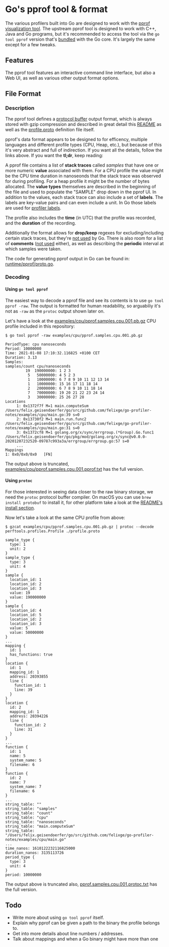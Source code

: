 # Go's pprof tool & format

The various profilers built into Go are designed to work with the [pprof visualization tool](https://github.com/google/pprof). The upstream pprof tool is designed to work with C++, Java and Go programs, but it's recommended to access the tool via the `go tool pprof` version that's [bundled](https://github.com/golang/go/tree/master/src/cmd/pprof) with the Go core. It's largely the same except for a few tweaks.

## Features

The pprof tool features an interactive command line interface, but also a Web UI, as well as various other output format options.

## File Format

### Description

The pprof tool defines a [protocol buffer](https://developers.google.com/protocol-buffers) output format, which is always stored with gzip compression and described in great detail this [README](https://github.com/google/pprof/blob/master/proto/README.md) as well as the [profile.proto](https://github.com/google/pprof/blob/master/proto/profile.proto) definition file itself.

pprof's data format appears to be designed to for efficency, multiple languages and different profile types (CPU, Heap, etc.), but because of this it's very abstract and full of indirection. If you want all the details, follow the links above. If you want the **tl;dr**, keep reading:

A pprof file contains a list of **stack traces** called *samples* that have one or more numeric **value** associated with them. For a CPU profile the value might be the CPU time duration in nanoseonds that the stack trace was observed for during profiling. For a heap profile it might be the number of bytes allocated. The **value types** themselves are described in the beginning of the file and used to populate the "SAMPLE" drop down in the pprof UI. In addition to the values, each stack trace can also include a set of **labels**. The labels are key-value pairs and can even include a unit. In Go those labels are used for [profiler labels](https://rakyll.org/profiler-labels/).

The profile also includes the **time** (in UTC) that the profile was recorded, and the **duration** of the recording.

Additionally the format allows for **drop/keep** regexes for excluding/including certain stack traces, but they're [not used](https://github.com/golang/go/blob/go1.15.6/src/runtime/pprof/proto.go#L375-L376) by Go. There is also room for a list of **comments** ([not used](https://github.com/golang/go/search?q=tagProfile_Comment) either), as well as describing the **periodic** interval at which samples were taken.

The code for generating pprof output in Go can be found in: [runtime/pprof/proto.go](https://github.com/golang/go/blob/go1.15.6/src/runtime/pprof/proto.go).

### Decoding

#### Using `go tool pprof`

The easiest way to decode a pprof file and see its contents is to use  `go tool pprof -raw`. The output is formatted for human readability, so arguabiliy it's not as  `-raw` as the `protoc` output shown later on.

Let's have a look at the [examples/cpu/pprof.samples.cpu.001.pb.gz](./examples/cpu/pprof.samples.cpu.001.pb.gz) CPU profile included in this repository:

```
$ go tool pprof -raw examples/cpu/pprof.samples.cpu.001.pb.gz

PeriodType: cpu nanoseconds
Period: 10000000
Time: 2021-01-08 17:10:32.116825 +0100 CET
Duration: 3.13
Samples:
samples/count cpu/nanoseconds
         19  190000000: 1 2 3
          5   50000000: 4 5 2 3
          1   10000000: 6 7 8 9 10 11 12 13 14
          1   10000000: 15 16 17 11 18 14
          2   20000000: 6 7 8 9 10 11 18 14
          7   70000000: 19 20 21 22 23 24 14
          3   30000000: 25 26 27 28
Locations
     1: 0x1372f7f M=1 main.computeSum /Users/felix.geisendoerfer/go/src/github.com/felixge/go-profiler-notes/examples/cpu/main.go:39 s=0
     2: 0x13730f2 M=1 main.run.func2 /Users/felix.geisendoerfer/go/src/github.com/felixge/go-profiler-notes/examples/cpu/main.go:31 s=0
     3: 0x1372cf8 M=1 golang.org/x/sync/errgroup.(*Group).Go.func1 /Users/felix.geisendoerfer/go/pkg/mod/golang.org/x/sync@v0.0.0-20201207232520-09787c993a3a/errgroup/errgroup.go:57 s=0
     ...
Mappings
1: 0x0/0x0/0x0   [FN]
```

The output above is truncated, [examples/cpu/pprof.samples.cpu.001.pprof.txt](./examples/cpu/pprof.samples.cpu.001.pprof.txt) has the full version.

#### Using `protoc`

For those interested in seeing data closer to the raw binary storage, we need the `protoc` protocol buffer compiler. On macOS you can use `brew install protobuf` to install it, for other platform take a look at the [README's install section](https://github.com/protocolbuffers/protobuf#protocol-compiler-installation).

Now let's take a look at the same CPU profile from above:

```
$ gzcat examples/cpu/pprof.samples.cpu.001.pb.gz | protoc --decode perftools.profiles.Profile ./profile.proto

sample_type {
  type: 1
  unit: 2
}
sample_type {
  type: 3
  unit: 4
}
sample {
  location_id: 1
  location_id: 2
  location_id: 3
  value: 19
  value: 190000000
}
sample {
  location_id: 4
  location_id: 5
  location_id: 2
  location_id: 3
  value: 5
  value: 50000000
}
...
mapping {
  id: 1
  has_functions: true
}
location {
  id: 1
  mapping_id: 1
  address: 20393855
  line {
    function_id: 1
    line: 39
  }
}
location {
  id: 2
  mapping_id: 1
  address: 20394226
  line {
    function_id: 2
    line: 31
  }
}
...
function {
  id: 1
  name: 5
  system_name: 5
  filename: 6
}
function {
  id: 2
  name: 7
  system_name: 7
  filename: 6
}
...
string_table: ""
string_table: "samples"
string_table: "count"
string_table: "cpu"
string_table: "nanoseconds"
string_table: "main.computeSum"
string_table: "/Users/felix.geisendoerfer/go/src/github.com/felixge/go-profiler-notes/examples/cpu/main.go"
...
time_nanos: 1610122232116825000
duration_nanos: 3135113726
period_type {
  type: 3
  unit: 4
}
period: 10000000
```

The output above is truncated also, [pprof.samples.cpu.001.protoc.txt](./examples/cpu/pprof.samples.cpu.001.protoc.txt) has the full version.

## Todo

- Write more about using `go tool pprof` itself.
- Explain why pprof can be given a path to the binary the profile belongs to.
- Get into more details about line numbers / addresses.
- Talk about mappings and when a Go binary might have more than one

